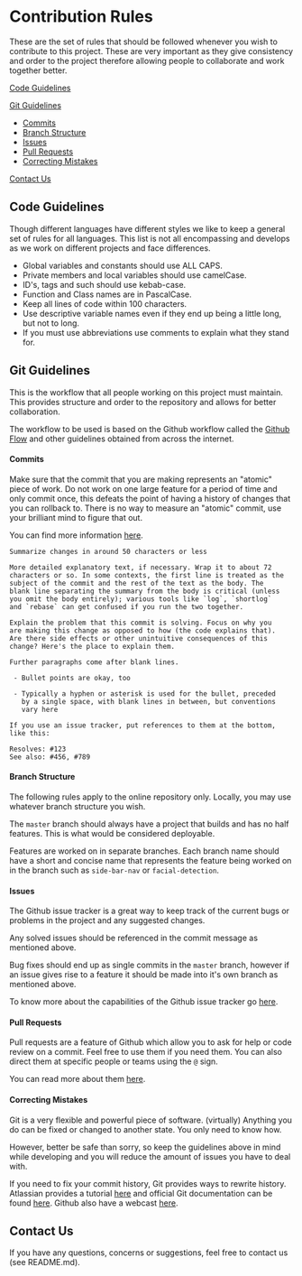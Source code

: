 # Contribution Rules

These are the set of rules that should be followed whenever you wish to contribute to this project. These are very important as they give consistency and order to the project therefore allowing people to collaborate and work together better.

[Code Guidelines](#code-guidelines)

[Git Guidelines](#git-guidelines)
  * [Commits](#commits)
  * [Branch Structure](#branch-structure)
  * [Issues](#issues)
  * [Pull Requests](#pull-requests)
  * [Correcting Mistakes](#correcting-mistakes)

[Contact Us](#contact-us)

## Code Guidelines

Though different languages have different styles we like to keep a general set of rules for all languages. This list is not all encompassing and develops as we work on different projects and face differences.

* Global variables and constants should use ALL CAPS.
* Private members and local variables should use camelCase.
* ID's, tags and such should use kebab-case.
* Function and Class names are in PascalCase.
* Keep all lines of code within 100 characters.
* Use descriptive variable names even if they end up being a little long, but not to long.
* If you must use abbreviations use comments to explain what they stand for.

## Git Guidelines

This is the workflow that all people working on this project must maintain. This provides structure and order to the repository and allows for better collaboration.

The workflow to be used is based on the Github workflow called the [Github Flow](https://guides.github.com/introduction/flow/) and other guidelines obtained from across the internet.

#### Commits

Make sure that the commit that you are making represents an "atomic" piece of work. Do not work on one large feature for a period of time and only commit once, this defeats the point of having a history of changes that you can rollback to. There is no way to measure an "atomic" commit, use your brilliant mind to figure that out.

You can find more information [here](http://chris.beams.io/posts/git-commit/).

```
Summarize changes in around 50 characters or less

More detailed explanatory text, if necessary. Wrap it to about 72
characters or so. In some contexts, the first line is treated as the
subject of the commit and the rest of the text as the body. The
blank line separating the summary from the body is critical (unless
you omit the body entirely); various tools like `log`, `shortlog`
and `rebase` can get confused if you run the two together.

Explain the problem that this commit is solving. Focus on why you
are making this change as opposed to how (the code explains that).
Are there side effects or other unintuitive consequences of this
change? Here's the place to explain them.

Further paragraphs come after blank lines.

 - Bullet points are okay, too

 - Typically a hyphen or asterisk is used for the bullet, preceded
   by a single space, with blank lines in between, but conventions
   vary here

If you use an issue tracker, put references to them at the bottom,
like this:

Resolves: #123
See also: #456, #789
```

#### Branch Structure

The following rules apply to the online repository only. Locally, you may use whatever branch structure you wish.

The `master` branch should always have a project that builds and has no half features. This is what would be considered deployable.

Features are worked on in separate branches. Each branch name should have a short and concise name that represents the feature being worked on in the branch such as `side-bar-nav` or `facial-detection`.

#### Issues

The Github issue tracker is a great way to keep track of the current bugs or problems in the project and any suggested changes.

Any solved issues should be referenced in the commit message as mentioned above.

Bug fixes should end up as single commits in the `master` branch, however if an issue gives rise to a feature it should be made into it's own branch as mentioned above.

To know more about the capabilities of the Github issue tracker go [here](https://guides.github.com/features/issues/).

#### Pull Requests

Pull requests are a feature of Github which allow you to ask for help or code review on a commit. Feel free to use them if you need them. You can also direct them at specific people or teams using the `@` sign.

You can read more about them [here](https://help.github.com/articles/about-pull-requests/).

#### Correcting Mistakes

Git is a very flexible and powerful piece of software. (virtually) Anything you do can be fixed or changed to another state. You only need to know how.

However, better be safe than sorry, so keep the guidelines above in mind while developing and you will reduce the amount of issues you have to deal with.

If you need to fix your commit history, Git provides ways to rewrite history. Atlassian provides a tutorial [here](https://www.atlassian.com/git/tutorials/rewriting-history) and official Git documentation can be found [here](https://git-scm.com/book/en/v2/Git-Tools-Rewriting-History). Github also have a webcast [here](https://www.youtube.com/watch?v=W39CfI3-JFc).

## Contact Us

If you have any questions, concerns or suggestions, feel free to contact us (see README.md).
